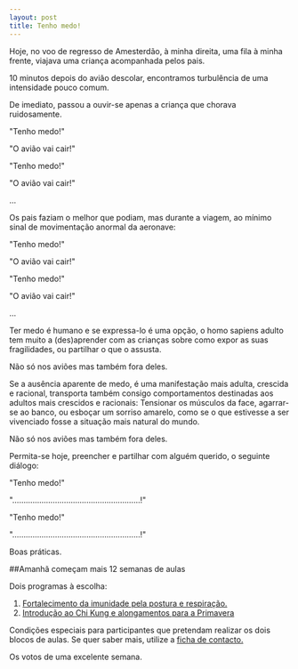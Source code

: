 ```yaml
---
layout: post
title: Tenho medo! 
---
```

Hoje, no voo de regresso de Amesterdão, à minha direita, uma fila à minha frente, viajava uma criança acompanhada pelos pais.

10 minutos depois do avião descolar, encontramos turbulência de uma intensidade pouco comum. 

De imediato, passou a ouvir-se apenas a criança que chorava ruidosamente. 

"Tenho medo!"

"O avião vai cair!"

"Tenho medo!"

"O avião vai cair!"

…

Os pais faziam o melhor que podiam, mas durante a viagem, ao mínimo sinal de movimentação anormal da aeronave: 

"Tenho medo!"

"O avião vai cair!"

"Tenho medo!"

"O avião vai cair!"

…

Ter medo é humano e se expressa-lo é uma opção, o homo sapiens adulto tem muito a (des)aprender com as crianças sobre como expor as suas fragilidades, ou partilhar o que o assusta. 

Não só nos aviões mas também fora deles. 

Se a ausência aparente de medo, é uma manifestação mais adulta, crescida e racional, transporta também consigo comportamentos destinadas aos adultos mais crescidos e racionais: Tensionar os músculos da face, agarrar-se ao banco, ou esboçar um sorriso amarelo, como se o que estivesse a ser vivenciado fosse a situação mais natural do mundo. 

Não só nos aviões mas também fora deles.

Permita-se hoje, preencher e partilhar com alguém querido, o seguinte diálogo: 

"Tenho medo!"

"…………………………………………………!"

"Tenho medo!"

"…………………………………………………!"


Boas práticas.


##Amanhã começam mais 12 semanas de aulas

Dois programas à escolha:

1. [Fortalecimento da imunidade pela postura e respiração.](http://lourencoazevedo.com/imunidade.html)
2. [Introdução ao Chi Kung e alongamentos para a Primavera](http://lourencoazevedo.com/zero.html)  

Condições especiais para participantes que pretendam realizar os dois blocos de aulas. Se quer saber mais, utilize a [ficha de contacto.](http://lourencoazevedo.con/contacto.html)

Os votos de uma excelente semana.  
